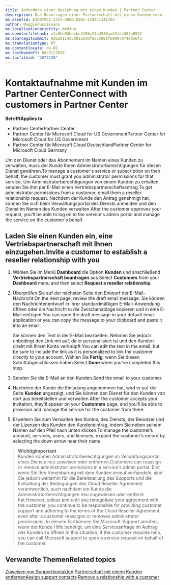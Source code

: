 ```yaml
---
title: Anfordern einer Beziehung mit einem Kunden | Partner Center
description: Das Beantragen einer Partnerschaft mit einem Kunden wird in Multipartner- und Multichannelszenarien verwendet. Dieser Vorgang ist auch hilfreich, wenn ein Kunde Ihre delegierten Administratorrechte entfernt und Sie sie für Bereitstellungen oder Supportleistungen wiederherstellen müssen.
ms.assetid: E3D979C1-2253-408B-82B1-4104C1341704
author: MaggiePucciEvans
ms.localizationpriority: medium
ms.openlocfilehash: a1c0bb93becbc3290c24a4530aa33fda38fa8942
ms.sourcegitcommit: 92629114d5081103bfe555081f69997af4ed56f2
ms.translationtype: MT
ms.contentlocale: de-DE
ms.lasthandoff: 08/31/2018
ms.locfileid: "2877220"
---
```

# <a name="connect-with-customers-in-partner-center"></a><span data-ttu-id="bdb80-104">Kontaktaufnahme mit Kunden im Partner Center</span><span class="sxs-lookup"><span data-stu-id="bdb80-104">Connect with customers in Partner Center</span></span>

**<span data-ttu-id="bdb80-105">Betrifft</span><span class="sxs-lookup"><span data-stu-id="bdb80-105">Applies to</span></span>**

-  <span data-ttu-id="bdb80-106">Partner Center</span><span class="sxs-lookup"><span data-stu-id="bdb80-106">Partner Center</span></span>
-  <span data-ttu-id="bdb80-107">Partner Center für Microsoft Cloud for US Government</span><span class="sxs-lookup"><span data-stu-id="bdb80-107">Partner Center for Microsoft Cloud for US Government</span></span>
-  <span data-ttu-id="bdb80-108">Partner Center für Microsoft Cloud Deutschland</span><span class="sxs-lookup"><span data-stu-id="bdb80-108">Partner Center for Microsoft Cloud Germany</span></span>

<span data-ttu-id="bdb80-109">Um den Dienst oder das Abonnement im Namen eines Kunden zu verwalten, muss der Kunde Ihnen Administratorberechtigungen für diesen Dienst gewähren.</span><span class="sxs-lookup"><span data-stu-id="bdb80-109">To manage a customer's service or subscription on their behalf, the customer must grant you administrator permissions for that service.</span></span> <span data-ttu-id="bdb80-110">Um Administratorberechtigungen von einem Kunden zu erhalten, senden Sie ihm per E-Mail einen Vertriebspartnerschaftsantrag.</span><span class="sxs-lookup"><span data-stu-id="bdb80-110">To get administrator permissions from a customer, email them a reseller relationship request.</span></span> <span data-ttu-id="bdb80-111">Nachdem der Kunde den Antrag genehmigt hat, können Sie sich beim Verwaltungsportal des Diensts anmelden und den Dienst im Namen des Kunden verwalten.</span><span class="sxs-lookup"><span data-stu-id="bdb80-111">After the customer approves your request, you'll be able to log on to the service's admin portal and manage the service on the customer's behalf.</span></span> 

## <a name="invite-a-customer-to-establish-a-reseller-relationship-with-you"></a><span data-ttu-id="bdb80-112">Laden Sie einen Kunden ein, eine Vertriebspartnerschaft mit Ihnen einzugehen.</span><span class="sxs-lookup"><span data-stu-id="bdb80-112">Invite a customer to establish a reseller relationship with you</span></span>

1.  <span data-ttu-id="bdb80-113">Wählen Sie im Menü **Dashboard** die Option **Kunden** und anschließend **Vertriebspartnerschaft beantragen** aus.</span><span class="sxs-lookup"><span data-stu-id="bdb80-113">Select **Customers** from your **Dashboard** menu and then select **Request a reseller relationship**.</span></span>

2.  <span data-ttu-id="bdb80-114">Überprüfen Sie auf der nächsten Seite den Entwurf der E-Mail-Nachricht.</span><span class="sxs-lookup"><span data-stu-id="bdb80-114">On the next page, review the draft email message.</span></span> <span data-ttu-id="bdb80-115">Sie können den Nachrichtenentwurf in Ihrer standardmäßigen E-Mail-Anwendung öffnen oder die Nachricht in die Zwischenablage kopieren und in eine E-Mail einfügen.</span><span class="sxs-lookup"><span data-stu-id="bdb80-115">You can open the draft message in your default email application or you can copy the message to your clipboard and paste it into an email.</span></span> 

    <span data-ttu-id="bdb80-116">Sie können den Text in der E-Mail bearbeiten. Nehmen Sie jedoch unbedingt den Link mit auf, da er personalisiert ist und den Kunden direkt mit Ihrem Konto verknüpft.</span><span class="sxs-lookup"><span data-stu-id="bdb80-116">You can edit the text in the email, but be sure to include the link as it is personalized to link the customer directly to your account.</span></span> <span data-ttu-id="bdb80-117">Wählen Sie **Fertig**, wenn Sie diesen Schrittabgeschlossen haben.</span><span class="sxs-lookup"><span data-stu-id="bdb80-117">Select **Done** when you’ve completed this step.</span></span>

3.  <span data-ttu-id="bdb80-118">Senden Sie die E-Mail an den Kunden.</span><span class="sxs-lookup"><span data-stu-id="bdb80-118">Send the email to your customer.</span></span>

4.  <span data-ttu-id="bdb80-119">Nachdem der Kunde die Einladung angenommen hat, wird er auf der Seite **Kunden** angezeigt, und Sie können den Dienst für den Kunden von dort aus bereitstellen und verwalten.</span><span class="sxs-lookup"><span data-stu-id="bdb80-119">After the customer accepts your invitation, they'll appear on your **Customers** page, and you'll be able to provision and manage the service for the customer from there.</span></span>

 
5.  <span data-ttu-id="bdb80-120">Erweitern Sie zum Verwalten des Kontos, des Diensts, der Benutzer und der Lizenzen des Kunden den Kundeneintrag, indem Sie neben seinem Namen auf den Pfeil nach unten klicken.</span><span class="sxs-lookup"><span data-stu-id="bdb80-120">To manage the customer’s account, services, users, and licenses, expand the customer’s record by selecting the down arrow near their name.</span></span>


>**<span data-ttu-id="bdb80-121">Wichtig</span><span class="sxs-lookup"><span data-stu-id="bdb80-121">Important</span></span>**<br>
<span data-ttu-id="bdb80-122">Kunden können Administratorberechtigungen im Verwaltungsportal eines Diensts neu zuweisen oder entfernen.</span><span class="sxs-lookup"><span data-stu-id="bdb80-122">Customers can reassign or remove administrator permisions in a service's admin portal.</span></span> <span data-ttu-id="bdb80-123">Erst wenn Sie Ihre Vereinbarung mit dem Kunden erneut verhandeln, sind Sie jedoch weiterhin für die Bereitstellung des Supports und die Einhaltung der Bedingungen des Cloud Reseller Agreement verantwortlich, auch nachdem ein Kunde die Administratorberechtigungen neu zugewiesen oder entfernt hat.</span><span class="sxs-lookup"><span data-stu-id="bdb80-123">However, unless and until you renegotiate your agreement with the customer, you continue to be responsible for providing customer support and adhering to the terms of the Cloud Reseller Agreement, even after a customer reassigns or removes administrator permissions.</span></span> <span data-ttu-id="bdb80-124">In diesem Fall können Sie Microsoft-Support anrufen, wenn der Kunde Hilfe benötigt, um eine Serviceanfrage im Auftrag des Kunden zu öffnen.</span><span class="sxs-lookup"><span data-stu-id="bdb80-124">In this situation, if the customer requires help, you can call Microsoft support to open a service request on behalf of the customer.</span></span>

## <a name="related-topics"></a><span data-ttu-id="bdb80-125">Verwandte Themen</span><span class="sxs-lookup"><span data-stu-id="bdb80-125">Related topics</span></span>

<span data-ttu-id="bdb80-126">[Zuweisen von Supportkontakten](assign-support-contacts.md)
[Partnerschaft mit einem Kunden entfernen](remove-a-relationship.md)</span><span class="sxs-lookup"><span data-stu-id="bdb80-126">[Assign support contacts](assign-support-contacts.md)
[Remove a relationship with a customer](remove-a-relationship.md)</span></span>